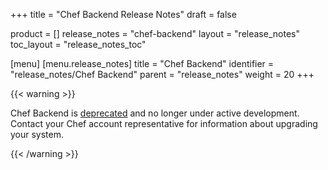 +++
title = "Chef Backend Release Notes"
draft = false

product = []
release_notes = "chef-backend"
layout = "release_notes"
toc_layout = "release_notes_toc"

[menu]
  [menu.release_notes]
    title = "Chef Backend"
    identifier = "release_notes/Chef Backend"
    parent = "release_notes"
    weight = 20
+++

{{< warning >}}

Chef Backend is [deprecated](/versions/#deprecated-products-and-versions) and no longer under active development. Contact your Chef account representative for information about upgrading your system.

{{< /warning >}}
